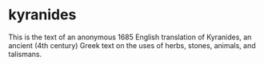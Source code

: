 # kyranides

This is the text of an anonymous 1685 English translation of Kyranides, an ancient (4th century) Greek text on the uses of herbs, stones, animals, and talismans.
